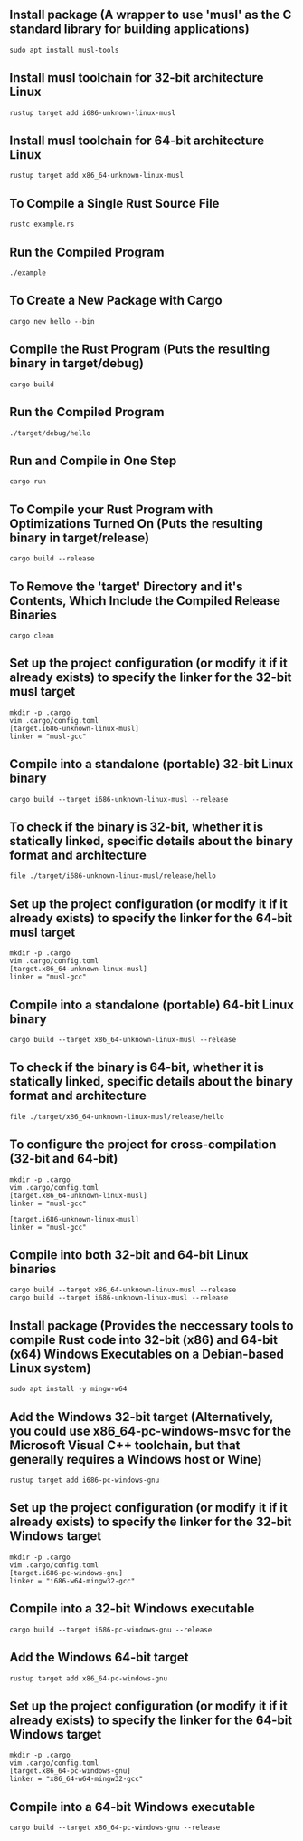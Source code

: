 ## Install package (A wrapper to use 'musl' as the C standard library for building applications)
    sudo apt install musl-tools

## Install musl toolchain for 32-bit architecture Linux
    rustup target add i686-unknown-linux-musl

## Install musl toolchain for 64-bit architecture Linux
    rustup target add x86_64-unknown-linux-musl

## To Compile a Single Rust Source File
    rustc example.rs

## Run the Compiled Program
    ./example

## To Create a New Package with Cargo
    cargo new hello --bin

## Compile the Rust Program (Puts the resulting binary in target/debug)
    cargo build

## Run the Compiled Program
    ./target/debug/hello

## Run and Compile in One Step
    cargo run

## To Compile your Rust Program with Optimizations Turned On (Puts the resulting binary in target/release)
    cargo build --release

## To Remove the 'target' Directory and it's Contents, Which Include the Compiled Release Binaries
    cargo clean

## Set up the project configuration (or modify it if it already exists) to specify the linker for the 32-bit musl target
    mkdir -p .cargo
    vim .cargo/config.toml
    [target.i686-unknown-linux-musl]
    linker = "musl-gcc"

## Compile into a standalone (portable) 32-bit Linux binary
    cargo build --target i686-unknown-linux-musl --release

## To check if the binary is 32-bit, whether it is statically linked, specific details about the binary format and architecture
    file ./target/i686-unknown-linux-musl/release/hello

## Set up the project configuration (or modify it if it already exists) to specify the linker for the 64-bit musl target
    mkdir -p .cargo
    vim .cargo/config.toml
    [target.x86_64-unknown-linux-musl]
    linker = "musl-gcc"

## Compile into a standalone (portable) 64-bit Linux binary
    cargo build --target x86_64-unknown-linux-musl --release

## To check if the binary is 64-bit, whether it is statically linked, specific details about the binary format and architecture
    file ./target/x86_64-unknown-linux-musl/release/hello

## To configure the project for cross-compilation (32-bit and 64-bit)
    mkdir -p .cargo
    vim .cargo/config.toml
    [target.x86_64-unknown-linux-musl]
    linker = "musl-gcc"
    
    [target.i686-unknown-linux-musl]
    linker = "musl-gcc"

## Compile into both 32-bit and 64-bit Linux binaries
    cargo build --target x86_64-unknown-linux-musl --release
    cargo build --target i686-unknown-linux-musl --release

## Install package (Provides the neccessary tools to compile Rust code into 32-bit (x86) and 64-bit (x64) Windows Executables on a Debian-based Linux system)
    sudo apt install -y mingw-w64

## Add the Windows 32-bit target (Alternatively, you could use x86_64-pc-windows-msvc for the Microsoft Visual C++ toolchain, but that generally requires a Windows host or Wine)
    rustup target add i686-pc-windows-gnu

## Set up the project configuration (or modify it if it already exists) to specify the linker for the 32-bit Windows target
    mkdir -p .cargo
    vim .cargo/config.toml
    [target.i686-pc-windows-gnu]
    linker = "i686-w64-mingw32-gcc"

## Compile into a 32-bit Windows executable
    cargo build --target i686-pc-windows-gnu --release

## Add the Windows 64-bit target
    rustup target add x86_64-pc-windows-gnu

## Set up the project configuration (or modify it if it already exists) to specify the linker for the 64-bit Windows target
    mkdir -p .cargo
    vim .cargo/config.toml
    [target.x86_64-pc-windows-gnu]
    linker = "x86_64-w64-mingw32-gcc"

## Compile into a 64-bit Windows executable
    cargo build --target x86_64-pc-windows-gnu --release
